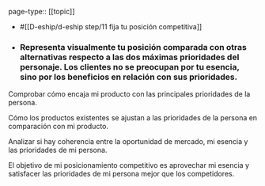 page-type:: [[topic]]

- #[[D-eship/d-eship step/11 fija tu posición competitiva]]

- ### Representa visualmente tu posición comparada con otras alternativas respecto a las dos máximas prioridades del personaje. Los clientes no se preocupan por tu esencia, sino por los beneficios en relación con sus prioridades.

Comprobar cómo encaja mi producto con las principales prioridades de la persona.

Cómo los productos existentes se ajustan a las prioridades de la persona en comparación con mi producto.

Analizar si hay coherencia entre la oportunidad de mercado, mi esencia y las prioridades de mi persona.

El objetivo de mi posicionamiento competitivo es aprovechar mi esencia y satisfacer las prioridades de mi persona mejor que los competidores.



